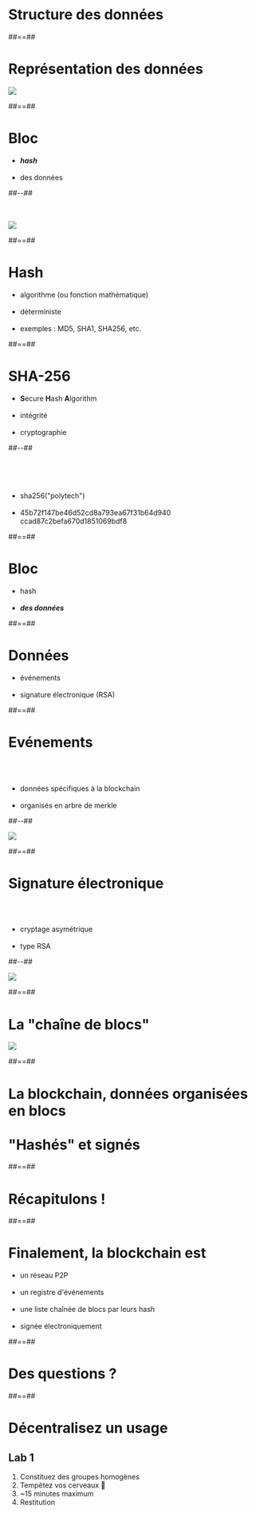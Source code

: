 <!-- .slide: class="transition" -->
# Structure des données

##==##

<!-- .slide: class="full-center" -->

# Représentation des données

![](./assets/images/02-data/chain.svg)

##==##

<!-- .slide: class="two-column" -->

# Bloc

- _**hash**_
<br><br>
- des données

##--##

<br><br>
![](./assets/images/02-data/block.svg)

##==##

<!-- .slide -->

# Hash

- algorithme (ou fonction mathématique)
<br><br>
- déterministe
<br><br>
- exemples : MD5, SHA1, SHA256, etc.

##==##

<!-- .slide: class="two-column" -->

# SHA-256

- **S**ecure **H**ash **A**lgorithm
<br><br>
- intégrité
<br><br>
- cryptographie

##--##

<br><br><br>
- sha256("polytech")
<br><br>
- 45b72f147be46d52cd8a793ea67f31b64d940<br>ccad87c2befa670d1851069bdf8

##==##

# Bloc

- hash
<br><br>
- _**des données**_

##==##

# Données

- événements
<br><br>
- signature électronique (RSA)

##==##

<!-- .slide: class="two-column" -->

# Evénements

<br><br>
- données spécifiques à la blockchain
<br><br>
- organisés en arbre de merkle

##--##

![](./assets/images/02-data/merkle-tree.svg)

##==##

<!-- .slide: class="two-column" -->

# Signature électronique

<br><br>
- cryptage asymétrique
<br><br>
- type RSA

##--##

![](./assets/images/02-data/rsa.svg)

##==##

<!-- .slide: class="full-center" -->

# La "chaîne de blocs"

![](./assets/images/02-data/chain-linked.svg)

##==##

<!-- .slide: class="transition bg-white" -->

# La blockchain, données organisées en blocs <br><br> "Hashés" et signés

##==##

<!-- .slide: class="transition" -->

# Récapitulons !

##==##

# Finalement, la blockchain est

- un réseau P2P
<br><br>
- un registre d'événements
<br><br>
- une liste chaînée de blocs par leurs hash
<br><br>
- signée électroniquement

##==##

<!-- .slide: class="transition blue" -->

# Des questions ?

##==##

<!-- .slide: class="exercice" -->

# Décentralisez un usage

## Lab 1

1. Constituez des groupes homogènes
1. Tempêtez vos cerveaux 🤯
1. ~15 minutes maximum
1. Restitution